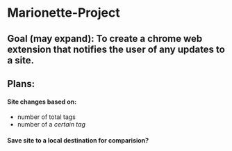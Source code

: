 # Marionette-Project


## Goal (may expand): To create a chrome web extension that notifies the user of any updates to a site.

## Plans:
#### Site changes based on:
- number of total tags
- number of a <i>certain tag</i><br>

#### Save site to a local destination for comparision?

